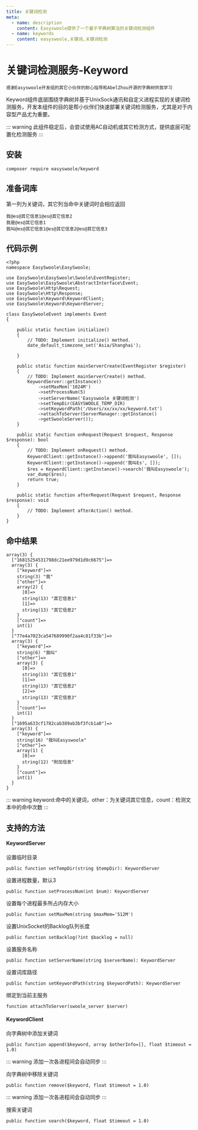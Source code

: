 ```yaml
---
title: 关键词检测
meta:
  - name: description
    content: Easyswoole提供了一个基于字典树算法的关键词检测组件
  - name: keywords
    content: easyswoole,关键词,关键词检测
---
```


# 关键词检测服务-Keyword

`感谢Easyswoole开发组的其它小伙伴的耐心指导和AbelZhou开源的字典树供我学习`

Keyword组件底层围绕字典树并基于UnixSock通讯和自定义进程实现的关键词检测服务，开发本组件的目的是帮小伙伴们快速部署关键词检测服务，尤其是对于内容型产品尤为重要。

::: warning 
 此组件稳定后，会尝试使用AC自动机或其它检测方式，提供底层可配置化检测服务
:::

## 安装

```
composer require easyswoole/keyword
```

## 准备词库

第一列为关键词，其它列当命中关键词时会相应返回

```
我@es@其它信息1@es@其它信息2
我是@es@其它信息1
我叫@es@其它信息1@es@其它信息2@es@其它信息3
```

## 代码示例

```
<?php
namespace EasySwoole\EasySwoole;

use EasySwoole\EasySwoole\Swoole\EventRegister;
use EasySwoole\EasySwoole\AbstractInterface\Event;
use EasySwoole\Http\Request;
use EasySwoole\Http\Response;
use EasySwoole\Keyword\KeywordClient;
use EasySwoole\Keyword\KeywordServer;

class EasySwooleEvent implements Event
{

    public static function initialize()
    {
        // TODO: Implement initialize() method.
        date_default_timezone_set('Asia/Shanghai');

    }

    public static function mainServerCreate(EventRegister $register)
    {
        // TODO: Implement mainServerCreate() method.
        KeywordServer::getInstance()
            ->setMaxMem('1024M')
            ->setProcessNum(5)
            ->setServerName('Easyswoole 关键词检测')
            ->setTempDir(EASYSWOOLE_TEMP_DIR)
            ->setKeywordPath('/Users/xx/xx/xx/keyword.txt')
            ->attachToServer(ServerManager::getInstance()
            ->getSwooleServer());
    }

    public static function onRequest(Request $request, Response $response): bool
    {
        // TODO: Implement onRequest() method.
        KeywordClient::getInstance()->append('我叫Easyswoole', []);
        KeywordClient::getInstance()->append('我叫Es', []);
        $res = KeywordClient::getInstance()->search('我叫Easyswoole');
        var_dump($res);
        return true;
    }

    public static function afterRequest(Request $request, Response $response): void
    {
        // TODO: Implement afterAction() method.
    }
}
```

## 命中结果

```
array(3) {
  ["16815254531798dc21ee979d1d9c6675"]=>
  array(3) {
    ["keyword"]=>
    string(3) "我"
    ["other"]=>
    array(2) {
      [0]=>
      string(13) "其它信息1"
      [1]=>
      string(13) "其它信息2"
    }
    ["count"]=>
    int(1)
  }
  ["77e4a7023ca547689990f2aa4c81f33b"]=>
  array(3) {
    ["keyword"]=>
    string(6) "我叫"
    ["other"]=>
    array(3) {
      [0]=>
      string(13) "其它信息1"
      [1]=>
      string(13) "其它信息2"
      [2]=>
      string(13) "其它信息3"
    }
    ["count"]=>
    int(1)
  }
  ["1695a633cf1782cab389ab3bf3fcb1a0"]=>
  array(3) {
    ["keyword"]=>
    string(16) "我叫Easyswoole"
    ["other"]=>
    array(1) {
      [0]=>
      string(12) "附加信息"
    }
    ["count"]=>
    int(1)
  }
}
```
::: warning 
 keyword:命中的关键词，other：为关键词其它信息，count：检测文本中的命中次数
:::

## 支持的方法

#### KeywordServer

设置临时目录
```
public function setTempDir(string $tempDir): KeywordServer
```

设置进程数量，默认3
```
public function setProcessNum(int $num): KeywordServer
```

设置每个进程最多所占内存大小
```
public function setMaxMem(string $maxMem='512M')
```

设置UnixSocket的Backlog队列长度
```
public function setBacklog(?int $backlog = null)
```

设置服务名称
```
public function setServerName(string $serverName): KeywordServer
```

设置词库路径
```
public function setKeywordPath(string $keywordPath): KeywordServer
```

绑定到当前主服务
```
function attachToServer(swoole_server $server)
```

#### KeywordClient

向字典树中添加关键词
```
public function append($keyword, array $otherInfo=[], float $timeout = 1.0)
```
::: warning 
添加一次各进程间会自动同步
:::

向字典树中移除关键词
```
public function remove($keyword, float $timeout = 1.0)
```
::: warning 
添加一次各进程间会自动同步
:::

搜索关键词
```
public function search($keyword, float $timeout = 1.0)
```


